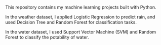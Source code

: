 This repository contains my machine learning projects built with Python.

In the weather dataset, I applied Logistic Regression to predict rain, and used Decision Tree and Random Forest for classification tasks.

In the water dataset, I used Support Vector Machine (SVM) and Random Forest to classify the potability of water.
